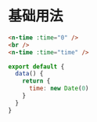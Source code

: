# 基础用法

```html
<n-time :time="0" />
<br />
<n-time :time="time" />
```

```js
export default {
  data() {
    return {
      time: new Date(0)
    }
  }
}
```
